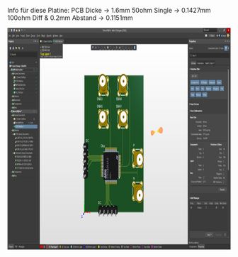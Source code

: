 Info für diese Platine:
PCB Dicke -> 1.6mm
50ohm Single -> 0.1427mm
100ohm Diff & 0.2mm Abstand -> 0.1151mm

<div align=center>
	<img src="https://github.com/myry07/RFPCB_Tutorial/blob/main/03_Aufbau/Font.png" width="1000" height="500">
</div>